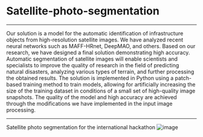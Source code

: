 # Satellite-photo-segmentation
---

Our solution is a model for the automatic identification of infrastructure objects from high-resolution satellite images. We have analyzed recent neural networks such as MAFF-HRnet, DeepMAO, and others. Based on our research, we have designed a final solution demonstrating high accuracy. Automatic segmentation of satellite images will enable scientists and specialists to improve the quality of research in the field of predicting natural disasters, analyzing various types of terrain, and further processing the obtained results. The solution is implemented in Python using a patch-based training method to train models, allowing for artificially increasing the size of the training dataset in conditions of a small set of high-quality image snapshots. The quality of the model and high accuracy are achieved through the modifications we have implemented in the input image processing.

---

Satellite photo segmentation for the international hackathon
![image](https://github.com/BurykinaA/Satellite-photo-segmentation/assets/92402616/562d7847-83d5-4d54-bf05-c5cdc071daff)
